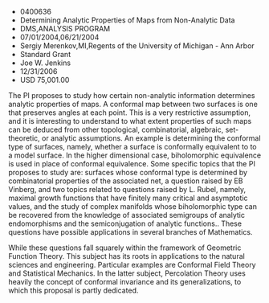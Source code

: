 
* 0400636
* Determining Analytic Properties of Maps from Non-Analytic Data
* DMS,ANALYSIS PROGRAM
* 07/01/2004,06/21/2004
* Sergiy Merenkov,MI,Regents of the University of Michigan - Ann Arbor
* Standard Grant
* Joe W. Jenkins
* 12/31/2006
* USD 75,001.00

The PI proposes to study how certain non-analytic information determines
analytic properties of maps. A conformal map between two surfaces is one that
preserves angles at each point. This is a very restrictive assumption, and it is
interesting to understand to what extent properties of such maps can be deduced
from other topological, combinatorial, algebraic, set-theoretic, or analytic
assumptions. An example is determining the conformal type of surfaces, namely,
whether a surface is conformally equivalent to to a model surface. In the higher
dimensional case, biholomorphic equivalence is used in place of conformal
equivalence. Some specific topics that the PI proposes to study are: surfaces
whose conformal type is determined by combinatorial properties of the associated
net, a question raised by EB Vinberg, and two topics related to questions raised
by L. Rubel, namely, maximal growth functions that have finitely many critical
and asymptotic values, and the study of complex manifolds whose biholomorphic
type can be recovered from the knowledge of associated semigroups of analytic
endomorphisms and the semiconjugation of analytic functions.. These questions
have possible applications in several branches of Mathematics.

While these questions fall squarely within the framework of Geometric Function
Theory. This subject has its roots in applications to the natural sciences and
engineering. Particular examples are Conformal Field Theory and Statistical
Mechanics. In the latter subject, Percolation Theory uses heavily the concept of
conformal invariance and its generalizations, to which this proposal is partly
dedicated.


